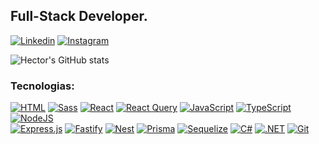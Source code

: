 ## Full-Stack Developer.
[![Linkedin](https://img.shields.io/badge/LinkedIn-0077B5?style=for-the-badge&logo=linkedin&logoColor=white)](https://www.linkedin.com/in/hector-augusto-59a2b9297/)
[![Instagram](https://img.shields.io/badge/Instagram-E4405F?style=for-the-badge&logo=instagram&logoColor=white)](https://www.instagram.com/hector.axv/)

![Hector's GitHub stats](https://github-readme-stats.vercel.app/api?username=hectoraugustovb&show_icons=true&theme=radical)

### Tecnologias:
[![HTML](https://img.shields.io/badge/HTML-%23E34F26.svg?logo=html5&logoColor=white)](#)
[![Sass](https://img.shields.io/badge/Sass-C69?logo=sass&logoColor=fff)](#)
[![React](https://img.shields.io/badge/React-%2320232a.svg?logo=react&logoColor=%2361DAFB)](#)
[![React Query](https://img.shields.io/badge/React%20Query-FF4154?logo=reactquery&logoColor=fff)](#)
[![JavaScript](https://img.shields.io/badge/JavaScript-F7DF1E?logo=javascript&logoColor=000)](#)
[![TypeScript](https://img.shields.io/badge/TypeScript-3178C6?logo=typescript&logoColor=fff)](#)
[![NodeJS](https://img.shields.io/badge/Node.js-6DA55F?logo=node.js&logoColor=white)](#)
<br/>
[![Express.js](https://img.shields.io/badge/Express.js-%23404d59.svg?logo=express&logoColor=%2361DAFB)](#)
[![Fastify](https://img.shields.io/badge/-Fastify-000000?style=flat&logo=fastify&logoColor=white)](#)
[![Nest](https://img.shields.io/badge/Nest.js-%23E0234E.svg?logo=nestjs&logoColor=white)](#)
[![Prisma](https://img.shields.io/badge/Prisma-2D3748?logo=prisma&logoColor=white)](#)
[![Sequelize](https://img.shields.io/badge/Sequelize-52B0E7?logo=sequelize&logoColor=fff)](#)
[![C#](https://custom-icon-badges.demolab.com/badge/C%23-%23239120.svg?logo=cshrp&logoColor=white)](#)
[![.NET](https://img.shields.io/badge/.NET-512BD4?logo=dotnet&logoColor=fff)](#)
[![Git](https://img.shields.io/badge/Git-F05032?logo=git&logoColor=fff)](#)
